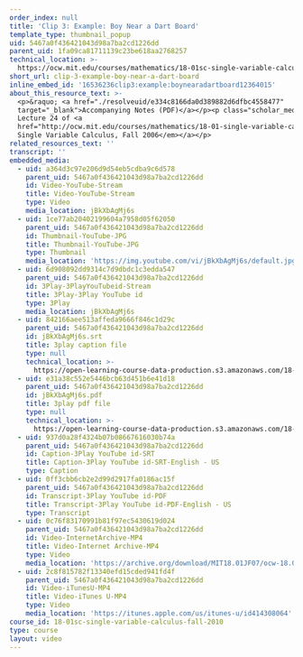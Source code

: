 ```yaml
---
order_index: null
title: 'Clip 3: Example: Boy Near a Dart Board'
template_type: thumbnail_popup
uid: 5467a0f436421043d98a7ba2cd1226dd
parent_uid: 1fa09ca81711139c23be618aa2768257
technical_location: >-
  https://ocw.mit.edu/courses/mathematics/18-01sc-single-variable-calculus-fall-2010/unit-3-the-definite-integral-and-its-applications/part-c-average-value-probability-and-numerical-integration/session-62-integrals-and-probability/clip-3-example-boy-near-a-dart-board
short_url: clip-3-example-boy-near-a-dart-board
inline_embed_id: '16536236clip3:example:boynearadartboard12364015'
about_this_resource_text: >-
  <p>&raquo; <a href="./resolveuid/e334c8166da0d389882d6dfbc4558477"
  target="_blank">Accompanying Notes (PDF)</a></p><p class="scholar_medsm">From
  Lecture 24 of <a
  href="http://ocw.mit.edu/courses/mathematics/18-01-single-variable-calculus-fall-2006/video-lectures/"><em>18.01
  Single Variable Calculus, Fall 2006</em></a></p>
related_resources_text: ''
transcript: ''
embedded_media:
  - uid: a364d3c97e206d9d54eb5cdba9c6d578
    parent_uid: 5467a0f436421043d98a7ba2cd1226dd
    id: Video-YouTube-Stream
    title: Video-YouTube-Stream
    type: Video
    media_location: jBkXbAgMj6s
  - uid: 1ce77ab20402199604a7958d05f62050
    parent_uid: 5467a0f436421043d98a7ba2cd1226dd
    id: Thumbnail-YouTube-JPG
    title: Thumbnail-YouTube-JPG
    type: Thumbnail
    media_location: 'https://img.youtube.com/vi/jBkXbAgMj6s/default.jpg'
  - uid: 6d908092dd9314c7d9dbdc1c3edda547
    parent_uid: 5467a0f436421043d98a7ba2cd1226dd
    id: 3Play-3PlayYouTubeid-Stream
    title: 3Play-3Play YouTube id
    type: 3Play
    media_location: jBkXbAgMj6s
  - uid: 842166aee513affeda9666f846c1d29c
    parent_uid: 5467a0f436421043d98a7ba2cd1226dd
    id: jBkXbAgMj6s.srt
    title: 3play caption file
    type: null
    technical_location: >-
      https://open-learning-course-data-production.s3.amazonaws.com/18-01sc-single-variable-calculus-fall-2010/fed4be9fdccb8427430f403f8ed39083_jBkXbAgMj6s.srt
  - uid: e31a38c552e5446bcb63d451b6e41d18
    parent_uid: 5467a0f436421043d98a7ba2cd1226dd
    id: jBkXbAgMj6s.pdf
    title: 3play pdf file
    type: null
    technical_location: >-
      https://open-learning-course-data-production.s3.amazonaws.com/18-01sc-single-variable-calculus-fall-2010/88daa6f6c267376b2c57ddf18a1396e8_jBkXbAgMj6s.pdf
  - uid: 937d0a28f4324b07b08667616030b74a
    parent_uid: 5467a0f436421043d98a7ba2cd1226dd
    id: Caption-3Play YouTube id-SRT
    title: Caption-3Play YouTube id-SRT-English - US
    type: Caption
  - uid: 0ff3cbb6cb2e2d99d2917fa0186ac15f
    parent_uid: 5467a0f436421043d98a7ba2cd1226dd
    id: Transcript-3Play YouTube id-PDF
    title: Transcript-3Play YouTube id-PDF-English - US
    type: Transcript
  - uid: 0c76f83170991b81f97ec5430619d024
    parent_uid: 5467a0f436421043d98a7ba2cd1226dd
    id: Video-InternetArchive-MP4
    title: Video-Internet Archive-MP4
    type: Video
    media_location: 'https://archive.org/download/MIT18.01JF07/ocw-18.01-f07-lec24_300k.mp4'
  - uid: 2c8f815782f13340efd15cded941fd4f
    parent_uid: 5467a0f436421043d98a7ba2cd1226dd
    id: Video-iTunesU-MP4
    title: Video-iTunes U-MP4
    type: Video
    media_location: 'https://itunes.apple.com/us/itunes-u/id414308064'
course_id: 18-01sc-single-variable-calculus-fall-2010
type: course
layout: video
---
```

